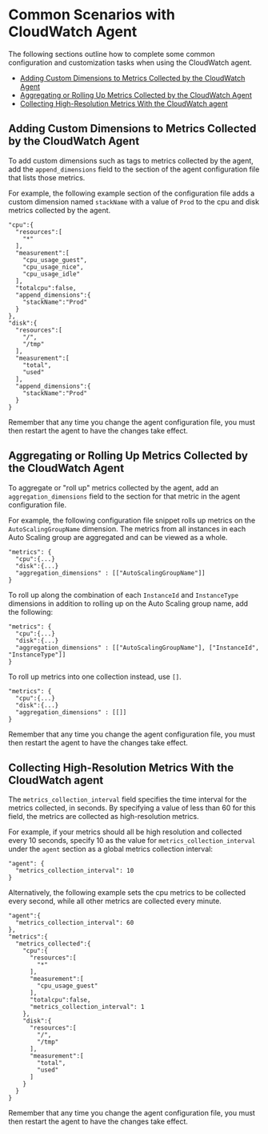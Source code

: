 # Common Scenarios with CloudWatch Agent<a name="CloudWatch-Agent-common-scenarios"></a>

The following sections outline how to complete some common configuration and customization tasks when using the CloudWatch agent\. 


+ [Adding Custom Dimensions to Metrics Collected by the CloudWatch Agent](#CloudWatch-Agent-adding-custom-dimensions)
+ [Aggregating or Rolling Up Metrics Collected by the CloudWatch Agent](#CloudWatch-Agent-aggregating-metrics)
+ [Collecting High\-Resolution Metrics With the CloudWatch agent](#CloudWatch-Agent-collect-high-resolution-metrics)

## Adding Custom Dimensions to Metrics Collected by the CloudWatch Agent<a name="CloudWatch-Agent-adding-custom-dimensions"></a>

To add custom dimensions such as tags to metrics collected by the agent, add the `append_dimensions` field to the section of the agent configuration file that lists those metrics\.

For example, the following example section of the configuration file adds a custom dimension named `stackName` with a value of `Prod` to the cpu and disk metrics collected by the agent\.

```
"cpu":{  
  "resources":[  
    "*"
  ],
  "measurement":[  
    "cpu_usage_guest",
    "cpu_usage_nice",
    "cpu_usage_idle"
  ],
  "totalcpu":false,
  "append_dimensions":{  
    "stackName":"Prod"
  }
},
"disk":{  
  "resources":[  
    "/",
    "/tmp"
  ],
  "measurement":[  
    "total",
    "used"
  ],
  "append_dimensions":{  
    "stackName":"Prod"
  }
}
```

Remember that any time you change the agent configuration file, you must then restart the agent to have the changes take effect\.

## Aggregating or Rolling Up Metrics Collected by the CloudWatch Agent<a name="CloudWatch-Agent-aggregating-metrics"></a>

To aggregate or "roll up" metrics collected by the agent, add an `aggregation_dimensions` field to the section for that metric in the agent configuration file\.

For example, the following configuration file snippet rolls up metrics on the `AutoScalingGroupName` dimension\. The metrics from all instances in each Auto Scaling group are aggregated and can be viewed as a whole\.

```
"metrics": {
  "cpu":{...}
  "disk":{...}
  "aggregation_dimensions" : [["AutoScalingGroupName"]]
}
```

To roll up along the combination of each `InstanceId` and `InstanceType` dimensions in addition to rolling up on the Auto Scaling group name, add the following:

```
"metrics": {
  "cpu":{...}
  "disk":{...}
  "aggregation_dimensions" : [["AutoScalingGroupName"], ["InstanceId", "InstanceType"]]
}
```

To roll up metrics into one collection instead, use `[]`\.

```
"metrics": {
  "cpu":{...}
  "disk":{...}
  "aggregation_dimensions" : [[]]
}
```

Remember that any time you change the agent configuration file, you must then restart the agent to have the changes take effect\.

## Collecting High\-Resolution Metrics With the CloudWatch agent<a name="CloudWatch-Agent-collect-high-resolution-metrics"></a>

The `metrics_collection_interval` field specifies the time interval for the metrics collected, in seconds\. By specifying a value of less than 60 for this field, the metrics are collected as high\-resolution metrics\.

For example, if your metrics should all be high resolution and collected every 10 seconds, specify 10 as the value for `metrics_collection_interval` under the `agent` section as a global metrics collection interval:

```
"agent": {
  "metrics_collection_interval": 10
}
```

Alternatively, the following example sets the cpu metrics to be collected every second, while all other metrics are collected every minute\.

```
"agent":{  
  "metrics_collection_interval": 60
},
"metrics":{  
  "metrics_collected":{  
    "cpu":{  
      "resources":[  
        "*"
      ],
      "measurement":[  
        "cpu_usage_guest"
      ],
      "totalcpu":false,
      "metrics_collection_interval": 1
    },
    "disk":{  
      "resources":[  
        "/",
        "/tmp"
      ],
      "measurement":[  
        "total",
        "used"
      ]
    }
  }
}
```

Remember that any time you change the agent configuration file, you must then restart the agent to have the changes take effect\.